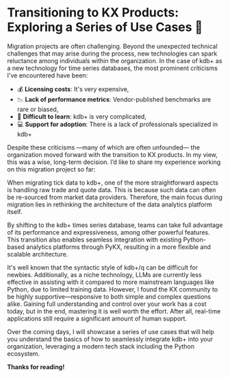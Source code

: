 # Transitioning to KX Products: Exploring a Series of Use Cases 🚀

Migration projects are often challenging. Beyond the unexpected technical challenges that may arise during the process, new technologies can spark reluctance among individuals within the organization. In the case of kdb+ as a new technology for time series databases, the most prominent criticisms I've encountered have been:

- 💰 **Licensing costs**: It's very expensive,
- 📉 **Lack of performance metrics**: Vendor-published benchmarks are rare or biased,
- 🤯 **Difficult to learn**: kdb+ is very complicated,
- 💻 **Support for adoption**: There is a lack of professionals specialized in kdb+

Despite these criticisms —many of which are often unfounded— the organization moved forward with the transition to KX products. In my view, this was a wise, long-term decision. I’d like to share my experience working on this migration project so far:

When migrating tick data to kdb+, one of the more straightforward aspects is handling raw trade and quote data. This is because such data can often be re-sourced from market data providers. Therefore, the main focus during migration lies in rethinking the architecture of the data analytics platform itself.

By shifting to the kdb+ times series database, teams can take full advantage of its performance and expressiveness, among other powerful features. This transition also enables seamless integration with existing Python-based analytics platforms through PyKX, resulting in a more flexible and scalable architecture.

It's well known that the syntactic style of kdb+/q can be difficult for newbies. Additionally, as a niche technology, LLMs are currently less effective in assisting with it compared to more mainstream languages like Python, due to limited training data. However, I found the KX community to be highly supportive—responsive to both simple and complex questions alike. Gaining full understanding and control over your work has a cost today, but in the end, mastering it is well worth the effort. After all, real-time applications still require a significant amount of human support.

Over the coming days, I will showcase a series of use cases that will help you understand the basics of how to seamlessly integrate kdb+ into your organization, leveraging a modern tech stack including the Python ecosystem.

**Thanks for reading!**
